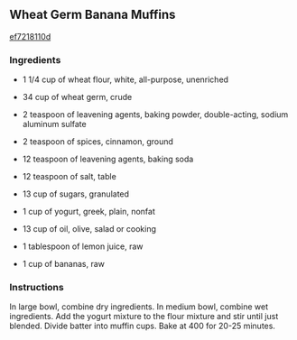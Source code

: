 ## Wheat Germ Banana Muffins

[ef7218110d](http://www.food.com/recipe/wheat-germ-banana-muffins-509795)

### Ingredients

 - 1 1/4 cup of wheat flour, white, all-purpose, unenriched

 - 34 cup of wheat germ, crude

 - 2 teaspoon of leavening agents, baking powder, double-acting, sodium aluminum sulfate

 - 2 teaspoon of spices, cinnamon, ground

 - 12 teaspoon of leavening agents, baking soda

 - 12 teaspoon of salt, table

 - 13 cup of sugars, granulated

 - 1 cup of yogurt, greek, plain, nonfat

 - 13 cup of oil, olive, salad or cooking

 - 1 tablespoon of lemon juice, raw

 - 1 cup of bananas, raw

### Instructions

In large bowl, combine dry ingredients. In medium bowl, combine wet ingredients. Add the yogurt mixture to the flour mixture and stir until just blended. Divide batter into muffin cups. Bake at 400 for 20-25 minutes.